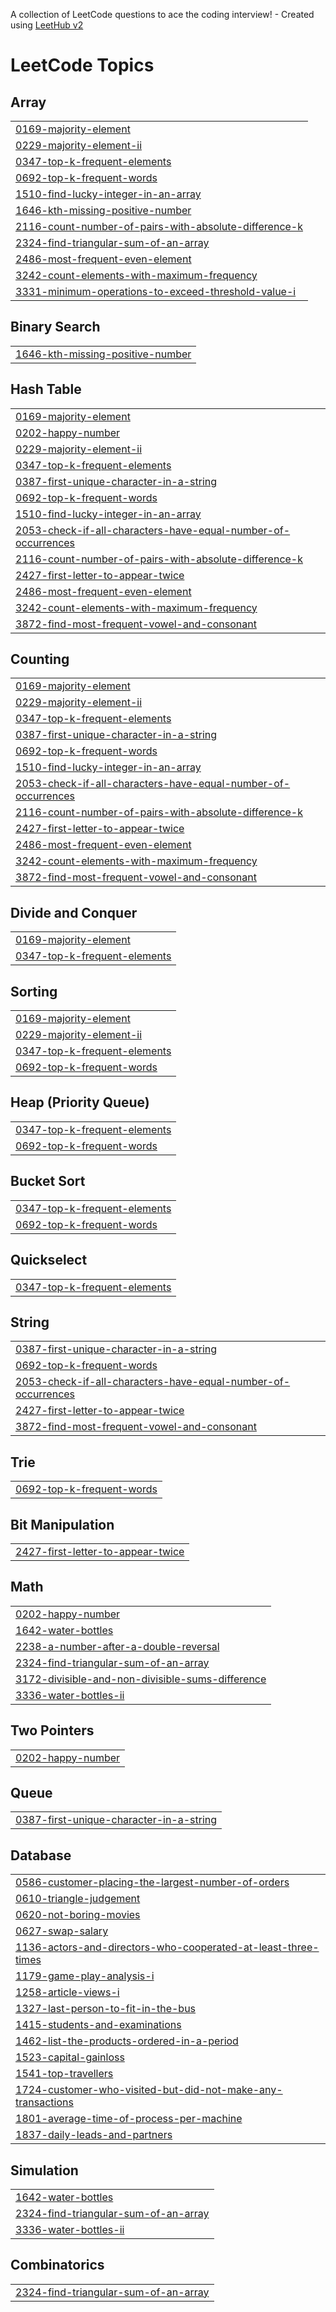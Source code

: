 A collection of LeetCode questions to ace the coding interview! - Created using [LeetHub v2](https://github.com/arunbhardwaj/LeetHub-2.0)
<!---LeetCode Topics Start-->
# LeetCode Topics
## Array
|  |
| ------- |
| [0169-majority-element](https://github.com/VEERUPAMARTHI/leetcode-problems/tree/master/0169-majority-element) |
| [0229-majority-element-ii](https://github.com/VEERUPAMARTHI/leetcode-problems/tree/master/0229-majority-element-ii) |
| [0347-top-k-frequent-elements](https://github.com/VEERUPAMARTHI/leetcode-problems/tree/master/0347-top-k-frequent-elements) |
| [0692-top-k-frequent-words](https://github.com/VEERUPAMARTHI/leetcode-problems/tree/master/0692-top-k-frequent-words) |
| [1510-find-lucky-integer-in-an-array](https://github.com/VEERUPAMARTHI/leetcode-problems/tree/master/1510-find-lucky-integer-in-an-array) |
| [1646-kth-missing-positive-number](https://github.com/VEERUPAMARTHI/leetcode-problems/tree/master/1646-kth-missing-positive-number) |
| [2116-count-number-of-pairs-with-absolute-difference-k](https://github.com/VEERUPAMARTHI/leetcode-problems/tree/master/2116-count-number-of-pairs-with-absolute-difference-k) |
| [2324-find-triangular-sum-of-an-array](https://github.com/VEERUPAMARTHI/leetcode-problems/tree/master/2324-find-triangular-sum-of-an-array) |
| [2486-most-frequent-even-element](https://github.com/VEERUPAMARTHI/leetcode-problems/tree/master/2486-most-frequent-even-element) |
| [3242-count-elements-with-maximum-frequency](https://github.com/VEERUPAMARTHI/leetcode-problems/tree/master/3242-count-elements-with-maximum-frequency) |
| [3331-minimum-operations-to-exceed-threshold-value-i](https://github.com/VEERUPAMARTHI/leetcode-problems/tree/master/3331-minimum-operations-to-exceed-threshold-value-i) |
## Binary Search
|  |
| ------- |
| [1646-kth-missing-positive-number](https://github.com/VEERUPAMARTHI/leetcode-problems/tree/master/1646-kth-missing-positive-number) |
## Hash Table
|  |
| ------- |
| [0169-majority-element](https://github.com/VEERUPAMARTHI/leetcode-problems/tree/master/0169-majority-element) |
| [0202-happy-number](https://github.com/VEERUPAMARTHI/leetcode-problems/tree/master/0202-happy-number) |
| [0229-majority-element-ii](https://github.com/VEERUPAMARTHI/leetcode-problems/tree/master/0229-majority-element-ii) |
| [0347-top-k-frequent-elements](https://github.com/VEERUPAMARTHI/leetcode-problems/tree/master/0347-top-k-frequent-elements) |
| [0387-first-unique-character-in-a-string](https://github.com/VEERUPAMARTHI/leetcode-problems/tree/master/0387-first-unique-character-in-a-string) |
| [0692-top-k-frequent-words](https://github.com/VEERUPAMARTHI/leetcode-problems/tree/master/0692-top-k-frequent-words) |
| [1510-find-lucky-integer-in-an-array](https://github.com/VEERUPAMARTHI/leetcode-problems/tree/master/1510-find-lucky-integer-in-an-array) |
| [2053-check-if-all-characters-have-equal-number-of-occurrences](https://github.com/VEERUPAMARTHI/leetcode-problems/tree/master/2053-check-if-all-characters-have-equal-number-of-occurrences) |
| [2116-count-number-of-pairs-with-absolute-difference-k](https://github.com/VEERUPAMARTHI/leetcode-problems/tree/master/2116-count-number-of-pairs-with-absolute-difference-k) |
| [2427-first-letter-to-appear-twice](https://github.com/VEERUPAMARTHI/leetcode-problems/tree/master/2427-first-letter-to-appear-twice) |
| [2486-most-frequent-even-element](https://github.com/VEERUPAMARTHI/leetcode-problems/tree/master/2486-most-frequent-even-element) |
| [3242-count-elements-with-maximum-frequency](https://github.com/VEERUPAMARTHI/leetcode-problems/tree/master/3242-count-elements-with-maximum-frequency) |
| [3872-find-most-frequent-vowel-and-consonant](https://github.com/VEERUPAMARTHI/leetcode-problems/tree/master/3872-find-most-frequent-vowel-and-consonant) |
## Counting
|  |
| ------- |
| [0169-majority-element](https://github.com/VEERUPAMARTHI/leetcode-problems/tree/master/0169-majority-element) |
| [0229-majority-element-ii](https://github.com/VEERUPAMARTHI/leetcode-problems/tree/master/0229-majority-element-ii) |
| [0347-top-k-frequent-elements](https://github.com/VEERUPAMARTHI/leetcode-problems/tree/master/0347-top-k-frequent-elements) |
| [0387-first-unique-character-in-a-string](https://github.com/VEERUPAMARTHI/leetcode-problems/tree/master/0387-first-unique-character-in-a-string) |
| [0692-top-k-frequent-words](https://github.com/VEERUPAMARTHI/leetcode-problems/tree/master/0692-top-k-frequent-words) |
| [1510-find-lucky-integer-in-an-array](https://github.com/VEERUPAMARTHI/leetcode-problems/tree/master/1510-find-lucky-integer-in-an-array) |
| [2053-check-if-all-characters-have-equal-number-of-occurrences](https://github.com/VEERUPAMARTHI/leetcode-problems/tree/master/2053-check-if-all-characters-have-equal-number-of-occurrences) |
| [2116-count-number-of-pairs-with-absolute-difference-k](https://github.com/VEERUPAMARTHI/leetcode-problems/tree/master/2116-count-number-of-pairs-with-absolute-difference-k) |
| [2427-first-letter-to-appear-twice](https://github.com/VEERUPAMARTHI/leetcode-problems/tree/master/2427-first-letter-to-appear-twice) |
| [2486-most-frequent-even-element](https://github.com/VEERUPAMARTHI/leetcode-problems/tree/master/2486-most-frequent-even-element) |
| [3242-count-elements-with-maximum-frequency](https://github.com/VEERUPAMARTHI/leetcode-problems/tree/master/3242-count-elements-with-maximum-frequency) |
| [3872-find-most-frequent-vowel-and-consonant](https://github.com/VEERUPAMARTHI/leetcode-problems/tree/master/3872-find-most-frequent-vowel-and-consonant) |
## Divide and Conquer
|  |
| ------- |
| [0169-majority-element](https://github.com/VEERUPAMARTHI/leetcode-problems/tree/master/0169-majority-element) |
| [0347-top-k-frequent-elements](https://github.com/VEERUPAMARTHI/leetcode-problems/tree/master/0347-top-k-frequent-elements) |
## Sorting
|  |
| ------- |
| [0169-majority-element](https://github.com/VEERUPAMARTHI/leetcode-problems/tree/master/0169-majority-element) |
| [0229-majority-element-ii](https://github.com/VEERUPAMARTHI/leetcode-problems/tree/master/0229-majority-element-ii) |
| [0347-top-k-frequent-elements](https://github.com/VEERUPAMARTHI/leetcode-problems/tree/master/0347-top-k-frequent-elements) |
| [0692-top-k-frequent-words](https://github.com/VEERUPAMARTHI/leetcode-problems/tree/master/0692-top-k-frequent-words) |
## Heap (Priority Queue)
|  |
| ------- |
| [0347-top-k-frequent-elements](https://github.com/VEERUPAMARTHI/leetcode-problems/tree/master/0347-top-k-frequent-elements) |
| [0692-top-k-frequent-words](https://github.com/VEERUPAMARTHI/leetcode-problems/tree/master/0692-top-k-frequent-words) |
## Bucket Sort
|  |
| ------- |
| [0347-top-k-frequent-elements](https://github.com/VEERUPAMARTHI/leetcode-problems/tree/master/0347-top-k-frequent-elements) |
| [0692-top-k-frequent-words](https://github.com/VEERUPAMARTHI/leetcode-problems/tree/master/0692-top-k-frequent-words) |
## Quickselect
|  |
| ------- |
| [0347-top-k-frequent-elements](https://github.com/VEERUPAMARTHI/leetcode-problems/tree/master/0347-top-k-frequent-elements) |
## String
|  |
| ------- |
| [0387-first-unique-character-in-a-string](https://github.com/VEERUPAMARTHI/leetcode-problems/tree/master/0387-first-unique-character-in-a-string) |
| [0692-top-k-frequent-words](https://github.com/VEERUPAMARTHI/leetcode-problems/tree/master/0692-top-k-frequent-words) |
| [2053-check-if-all-characters-have-equal-number-of-occurrences](https://github.com/VEERUPAMARTHI/leetcode-problems/tree/master/2053-check-if-all-characters-have-equal-number-of-occurrences) |
| [2427-first-letter-to-appear-twice](https://github.com/VEERUPAMARTHI/leetcode-problems/tree/master/2427-first-letter-to-appear-twice) |
| [3872-find-most-frequent-vowel-and-consonant](https://github.com/VEERUPAMARTHI/leetcode-problems/tree/master/3872-find-most-frequent-vowel-and-consonant) |
## Trie
|  |
| ------- |
| [0692-top-k-frequent-words](https://github.com/VEERUPAMARTHI/leetcode-problems/tree/master/0692-top-k-frequent-words) |
## Bit Manipulation
|  |
| ------- |
| [2427-first-letter-to-appear-twice](https://github.com/VEERUPAMARTHI/leetcode-problems/tree/master/2427-first-letter-to-appear-twice) |
## Math
|  |
| ------- |
| [0202-happy-number](https://github.com/VEERUPAMARTHI/leetcode-problems/tree/master/0202-happy-number) |
| [1642-water-bottles](https://github.com/VEERUPAMARTHI/leetcode-problems/tree/master/1642-water-bottles) |
| [2238-a-number-after-a-double-reversal](https://github.com/VEERUPAMARTHI/leetcode-problems/tree/master/2238-a-number-after-a-double-reversal) |
| [2324-find-triangular-sum-of-an-array](https://github.com/VEERUPAMARTHI/leetcode-problems/tree/master/2324-find-triangular-sum-of-an-array) |
| [3172-divisible-and-non-divisible-sums-difference](https://github.com/VEERUPAMARTHI/leetcode-problems/tree/master/3172-divisible-and-non-divisible-sums-difference) |
| [3336-water-bottles-ii](https://github.com/VEERUPAMARTHI/leetcode-problems/tree/master/3336-water-bottles-ii) |
## Two Pointers
|  |
| ------- |
| [0202-happy-number](https://github.com/VEERUPAMARTHI/leetcode-problems/tree/master/0202-happy-number) |
## Queue
|  |
| ------- |
| [0387-first-unique-character-in-a-string](https://github.com/VEERUPAMARTHI/leetcode-problems/tree/master/0387-first-unique-character-in-a-string) |
## Database
|  |
| ------- |
| [0586-customer-placing-the-largest-number-of-orders](https://github.com/VEERUPAMARTHI/leetcode-problems/tree/master/0586-customer-placing-the-largest-number-of-orders) |
| [0610-triangle-judgement](https://github.com/VEERUPAMARTHI/leetcode-problems/tree/master/0610-triangle-judgement) |
| [0620-not-boring-movies](https://github.com/VEERUPAMARTHI/leetcode-problems/tree/master/0620-not-boring-movies) |
| [0627-swap-salary](https://github.com/VEERUPAMARTHI/leetcode-problems/tree/master/0627-swap-salary) |
| [1136-actors-and-directors-who-cooperated-at-least-three-times](https://github.com/VEERUPAMARTHI/leetcode-problems/tree/master/1136-actors-and-directors-who-cooperated-at-least-three-times) |
| [1179-game-play-analysis-i](https://github.com/VEERUPAMARTHI/leetcode-problems/tree/master/1179-game-play-analysis-i) |
| [1258-article-views-i](https://github.com/VEERUPAMARTHI/leetcode-problems/tree/master/1258-article-views-i) |
| [1327-last-person-to-fit-in-the-bus](https://github.com/VEERUPAMARTHI/leetcode-problems/tree/master/1327-last-person-to-fit-in-the-bus) |
| [1415-students-and-examinations](https://github.com/VEERUPAMARTHI/leetcode-problems/tree/master/1415-students-and-examinations) |
| [1462-list-the-products-ordered-in-a-period](https://github.com/VEERUPAMARTHI/leetcode-problems/tree/master/1462-list-the-products-ordered-in-a-period) |
| [1523-capital-gainloss](https://github.com/VEERUPAMARTHI/leetcode-problems/tree/master/1523-capital-gainloss) |
| [1541-top-travellers](https://github.com/VEERUPAMARTHI/leetcode-problems/tree/master/1541-top-travellers) |
| [1724-customer-who-visited-but-did-not-make-any-transactions](https://github.com/VEERUPAMARTHI/leetcode-problems/tree/master/1724-customer-who-visited-but-did-not-make-any-transactions) |
| [1801-average-time-of-process-per-machine](https://github.com/VEERUPAMARTHI/leetcode-problems/tree/master/1801-average-time-of-process-per-machine) |
| [1837-daily-leads-and-partners](https://github.com/VEERUPAMARTHI/leetcode-problems/tree/master/1837-daily-leads-and-partners) |
## Simulation
|  |
| ------- |
| [1642-water-bottles](https://github.com/VEERUPAMARTHI/leetcode-problems/tree/master/1642-water-bottles) |
| [2324-find-triangular-sum-of-an-array](https://github.com/VEERUPAMARTHI/leetcode-problems/tree/master/2324-find-triangular-sum-of-an-array) |
| [3336-water-bottles-ii](https://github.com/VEERUPAMARTHI/leetcode-problems/tree/master/3336-water-bottles-ii) |
## Combinatorics
|  |
| ------- |
| [2324-find-triangular-sum-of-an-array](https://github.com/VEERUPAMARTHI/leetcode-problems/tree/master/2324-find-triangular-sum-of-an-array) |
<!---LeetCode Topics End-->
